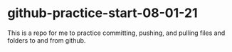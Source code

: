 # github-practice-start-08-01-21
This is a repo for me to practice committing, pushing, and pulling files and folders to and from github.

